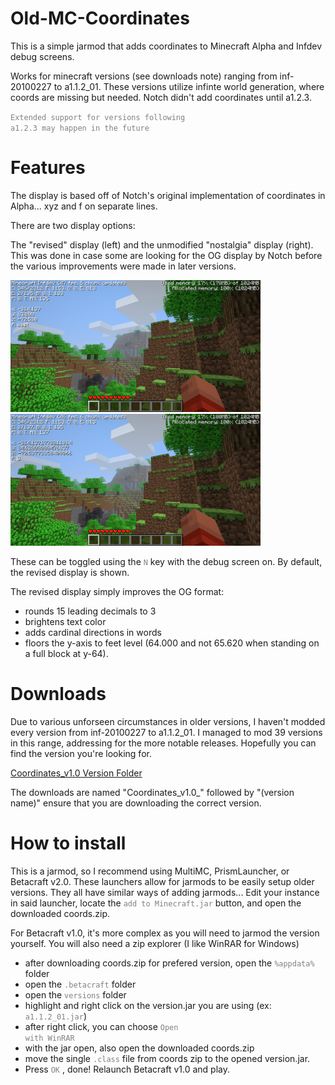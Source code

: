 # Old-MC-Coordinates

This is a simple jarmod that adds coordinates to Minecraft Alpha and Infdev debug screens.

Works for minecraft versions (see downloads note) ranging from inf-20100227 to a1.1.2_01. These versions utilize infinte world generation, where coords are missing but needed. Notch didn't add coordinates until a1.2.3.

<code style="color : gray">Extended support for versions following a1.2.3 may happen in the future</code>

# Features

The display is based off of Notch's original implementation of coordinates in Alpha... xyz and f on separate lines.

There are two display options: 

The "revised" display (left) and the unmodified "nostalgia" display (right). 
This was done in case some are looking for the OG display by Notch before the various improvements were made in later versions. 

<img src="https://github.com/Skellz64/Old-MC-Coordinates/blob/main/revised_display.png" width="400" height="211"> <img src="https://github.com/Skellz64/Old-MC-Coordinates/blob/main/nostalgia_display.png" width="400" height="211">

These can be toggled using the <code style="color : gray">N</code> key with the debug screen on. By default, the revised display is shown.

The revised display simply improves the OG format: 

- rounds 15 leading decimals to 3
- brightens text color
- adds cardinal directions in words
- floors the y-axis to feet level (64.000 and not 65.620 when standing on a full block at y-64).

# Downloads

Due to various unforseen circumstances in older versions, I haven't modded every version from inf-20100227 to a1.1.2_01. I managed to mod 39 versions in this range, addressing for the more notable releases. Hopefully you can find the version you're looking for. 

[Coordinates_v1.0 Version Folder](https://github.com/Skellz64/Old-MC-Coordinates/tree/main/Coordinates_v1.0)

The downloads are named "Coordinates_v1.0_" followed by "(version name)" ensure that you are downloading the correct version.

# How to install

This is a jarmod, so I recommend using MultiMC, PrismLauncher, or Betacraft v2.0. These launchers allow for jarmods to be easily setup older versions. They all have similar ways of adding jarmods... Edit your instance in said launcher, locate the <code style="color : gray">add to Minecraft.jar</code> button, and open the downloaded coords.zip.

For Betacraft v1.0, it's more complex as you will need to jarmod the version yourself. You will also need a zip explorer (I like WinRAR for Windows)

- after downloading coords.zip for prefered version, open the <code style="color : gray">%appdata%</code> folder
- open the <code style="color : gray">.betacraft</code> folder
- open the <code style="color : gray">versions</code> folder
- highlight and right click on the version.jar you are using (ex: <code style="color : gray">a1.1.2_01.jar</code>)
- after right click, you can choose <code style="color : gray">Open with WinRAR</code>
- with the jar open, also open the downloaded coords.zip
- move the single <code style="color : gray">.class</code> file from coords zip to the opened version.jar.
- Press <code style="color : gray">OK</code> , done! Relaunch Betacraft v1.0 and play.

